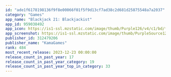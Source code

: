 ```yaml
---
id: "ade1f6178198136f9f8e00066f01f5f9d13cf7ad38c2d681d25875548a7a2037"
category: "Games"
app_name: "Blackjack 21: Blackjackist"
app_id: 959038492
app_icon: https://is1-ssl.mzstatic.com/image/thumb/Purple126/v4/c1/bd/fc/c1bdfc70-4def-d1b8-ff7b-5de41e225152/contsched.cwizozhy.png/1024x1024bb.png
app_screenshot: https://is1-ssl.mzstatic.com/image/thumb/PurpleSource126/v4/69/a9/ae/69a9ae39-9699-c8a7-4f55-d74c0394f5da/6c97d861-95e0-4fc1-9a1c-a5c916c718c8_EN_BJ_ScreenClassic_2208x1242_1.png/2208x1242bb.png
publisher_id: 312479206
publisher_name: "KamaGames"
rank: 484
most_recent_release: 2023-12-23 00:00:00
release_count_in_past_year: 17
release_count_in_past_year_category: 19
release_count_in_past_year_top_in_category: 33
---
```

